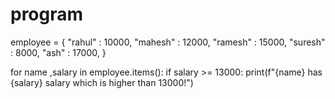 
<!-- 
A dictionary named employee stores names and their salaries.

The for loop goes through each name and salary in the dictionary using .items().

Inside the loop, it checks if the salary is greater than or equal to 13000.

If the condition is true, it prints the employee name and salary with a message.
Output will show only employees who earn 13000 or more. -->


# program
employee = {
    "rahul" : 10000,
    "mahesh" : 12000,
    "ramesh" : 15000,
    "suresh" : 8000,
    "ash" : 17000,
}

for name ,salary in employee.items():
    if salary >= 13000:
        print(f"{name} has {salary} salary which is higher than 13000!")